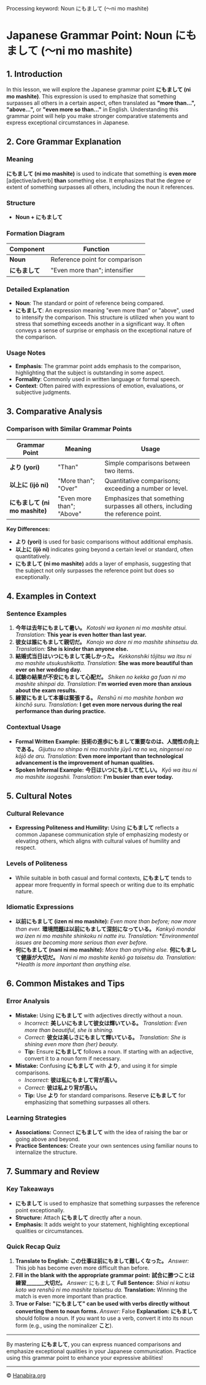 Processing keyword: Noun にもまして (〜ni mo mashite)
# Japanese Grammar Point: Noun にもまして (〜ni mo mashite)

## 1. Introduction
In this lesson, we will explore the Japanese grammar point **にもまして (ni mo mashite)**. This expression is used to emphasize that something surpasses all others in a certain aspect, often translated as **"more than...", "above...",** or **"even more so than..."** in English. Understanding this grammar point will help you make stronger comparative statements and express exceptional circumstances in Japanese.
## 2. Core Grammar Explanation
### Meaning
**にもまして (ni mo mashite)** is used to indicate that something is **even more** [adjective/adverb] **than** something else. It emphasizes that the degree or extent of something surpasses all others, including the noun it references.
### Structure
- **Noun + にもまして**
### Formation Diagram
| Component | Function                         |
|-----------|----------------------------------|
| **Noun**  | Reference point for comparison   |
| **にもまして** | "Even more than"; intensifier |
### Detailed Explanation
- **Noun**: The standard or point of reference being compared.
- **にもまして**: An expression meaning "even more than" or "above", used to intensify the comparison.
This structure is utilized when you want to stress that something exceeds another in a significant way. It often conveys a sense of surprise or emphasis on the exceptional nature of the comparison.
### Usage Notes
- **Emphasis**: The grammar point adds emphasis to the comparison, highlighting that the subject is outstanding in some aspect.
- **Formality**: Commonly used in written language or formal speech.
- **Context**: Often paired with expressions of emotion, evaluations, or subjective judgments.
## 3. Comparative Analysis
### Comparison with Similar Grammar Points
| Grammar Point    | Meaning                   | Usage                                    |
|------------------|---------------------------|------------------------------------------|
| **より (yori)**        | "Than"                    | Simple comparisons between two items.    |
| **以上に (ijō ni)**     | "More than"; "Over"        | Quantitative comparisons; exceeding a number or level. |
| **にもまして (ni mo mashite)** | "Even more than"; "Above" | Emphasizes that something surpasses all others, including the reference point. |
**Key Differences:**
- **より (yori)** is used for basic comparisons without additional emphasis.
- **以上に (ijō ni)** indicates going beyond a certain level or standard, often quantitatively.
- **にもまして (ni mo mashite)** adds a layer of emphasis, suggesting that the subject not only surpasses the reference point but does so exceptionally.
## 4. Examples in Context
### Sentence Examples
1. **今年は去年にもまして暑い。**
   *Kotoshi wa kyonen ni mo mashite atsui.*
   *Translation:* **This year is even hotter than last year.**
2. **彼女は誰にもまして親切だ。**
   *Kanojo wa dare ni mo mashite shinsetsu da.*
   *Translation:* **She is kinder than anyone else.**
3. **結婚式当日はいつにもまして美しかった。**
   *Kekkonshiki tōjitsu wa itsu ni mo mashite utsukushikatta.*
   *Translation:* **She was more beautiful than ever on her wedding day.**
4. **試験の結果が不安にもまして心配だ。**
   *Shiken no kekka ga fuan ni mo mashite shinpai da.*
   *Translation:* **I'm worried even more than anxious about the exam results.**
5. **練習にもまして本番は緊張する。**
   *Renshū ni mo mashite honban wa kinchō suru.*
   *Translation:* **I get even more nervous during the real performance than during practice.**
### Contextual Usage
- **Formal Written Example:**
  **技術の進歩にもまして重要なのは、人間性の向上である。**
  *Gijutsu no shinpo ni mo mashite jūyō na no wa, ningensei no kōjō de aru.*
  *Translation:* **Even more important than technological advancement is the improvement of human qualities.**
- **Spoken Informal Example:**
  **今日はいつにもまして忙しい。**
  *Kyō wa itsu ni mo mashite isogashii.*
  *Translation:* **I'm busier than ever today.**
## 5. Cultural Notes
### Cultural Relevance
- **Expressing Politeness and Humility:** Using **にもまして** reflects a common Japanese communication style of emphasizing modesty or elevating others, which aligns with cultural values of humility and respect.
### Levels of Politeness
- While suitable in both casual and formal contexts, **にもまして** tends to appear more frequently in formal speech or writing due to its emphatic nature.
### Idiomatic Expressions
- **以前にもまして (izen ni mo mashite):** *Even more than before; now more than ever.*
  **環境問題は以前にもまして深刻になっている。**
  *Kankyō mondai wa izen ni mo mashite shinkoku ni natte iru.*
  *Translation:* **Environmental issues are becoming more serious than ever before.*
- **何にもまして (nani ni mo mashite):** *More than anything else.*
  **何にもまして健康が大切だ。**
  *Nani ni mo mashite kenkō ga taisetsu da.*
  *Translation:* **Health is more important than anything else.*
## 6. Common Mistakes and Tips
### Error Analysis
- **Mistake:** Using **にもまして** with adjectives directly without a noun.
  - *Incorrect:* **美しいにもまして彼女は輝いている。**
    *Translation:* *Even more than beautiful, she is shining.*
  - *Correct:* **彼女は美しさにもまして輝いている。**
    *Translation:* *She is shining even more than (her) beauty.*
  - **Tip:** Ensure **にもまして** follows a noun. If starting with an adjective, convert it to a noun form if necessary.
- **Mistake:** Confusing **にもまして** with **より**, and using it for simple comparisons.
  - *Incorrect:* **彼は私にもまして背が高い。**
  - *Correct:* **彼は私より背が高い。**
  - **Tip:** Use **より** for standard comparisons. Reserve **にもまして** for emphasizing that something surpasses all others.
### Learning Strategies
- **Associations:** Connect **にもまして** with the idea of raising the bar or going above and beyond.
- **Practice Sentences:** Create your own sentences using familiar nouns to internalize the structure.
## 7. Summary and Review
### Key Takeaways
- **にもまして** is used to emphasize that something surpasses the reference point exceptionally.
- **Structure:** Attach **にもまして** directly after a noun.
- **Emphasis:** It adds weight to your statement, highlighting exceptional qualities or circumstances.
### Quick Recap Quiz
1. **Translate to English:**
   **この仕事は前にもまして難しくなった。**
   *Answer:* This job has become even more difficult than before.
2. **Fill in the blank with the appropriate grammar point:**
   **試合に勝つことは練習_______大切だ。**
   *Answer:* にもまして
   **Full Sentence:** *Shiai ni katsu koto wa renshū ni mo mashite taisetsu da.*
   **Translation:** Winning the match is even more important than practice.
3. **True or False:**
   **"にもまして" can be used with verbs directly without converting them to noun forms.**
   *Answer:* False
   **Explanation:** **にもまして** should follow a noun. If you want to use a verb, convert it into its noun form (e.g., using the nominalizer **こと**).

---
By mastering **にもまして**, you can express nuanced comparisons and emphasize exceptional qualities in your Japanese communication. Practice using this grammar point to enhance your expressive abilities!


---

© [Hanabira.org](https://hanabira.org)
